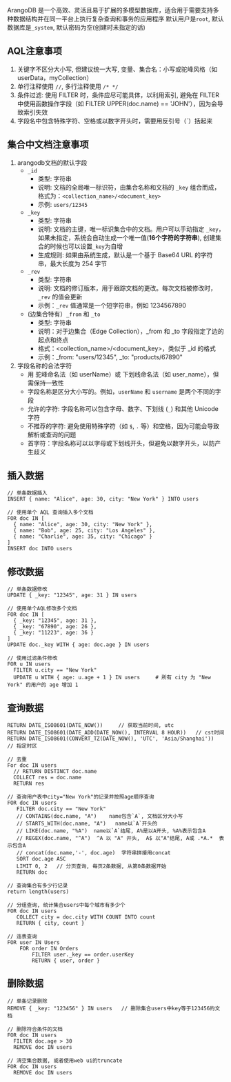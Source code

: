 ArangoDB 是一个高效、灵活且易于扩展的多模型数据库，适合用于需要支持多种数据结构并在同一平台上执行复杂查询和事务的应用程序
默认用户是`root`, 默认数据库是`_system`, 默认密码为空(创建时未指定的话)

## AQL注意事项
1. 关键字不区分大小写, 但建议统一大写, 变量、集合名：小写或驼峰风格（如 userData，myCollection）
2. 单行注释使用 `//`, 多行注释使用 `/* */`
3. 条件过滤: 使用 FILTER 时，条件应尽可能具体，以利用索引, 避免在 FILTER 中使用函数操作字段（如 FILTER UPPER(doc.name) == 'JOHN'），因为会导致索引失效
4. 字段名中包含特殊字符、空格或以数字开头时，需要用反引号（`）括起来

## 集合中文档注意事项
1. arangodb文档的默认字段
   - `_id`
     - 类型: 字符串
     - 说明: 文档的全局唯一标识符，由集合名称和文档的 `_key` 组合而成，格式为：`<collection_name>/<document_key>`
     - 示例: `users/12345`
   - `_key`
     - 类型: 字符串
     - 说明: 文档的主键，唯一标识集合中的文档。用户可以手动指定 `_key`，如果未指定，系统会自动生成一个唯一值(**16个字符的字符串**), 创建集合的时候也可以设置`_key`为自增
     - 生成规则: 如果由系统生成，默认是一个基于 Base64 URL 的字符串，最大长度为 254 字节
   - `_rev`
     - 类型: 字符串
     - 说明: 文档的修订版本，用于跟踪文档的更改。每次文档被修改时，`_rev` 的值会更新
     - 示例：`_rev` 值通常是一个短字符串，例如 1234567890
   - (边集合特有）`_from` 和 `_to`
     - 类型: 字符串
     - 说明：对于边集合（Edge Collection），_from 和 _to 字段指定了边的起点和终点
     - 格式：<collection_name>/<document_key>，类似于 _id 的格式
     - 示例：_from: "users/12345", _to: "products/67890"
2. 字段名称的合法字符
   - 用 驼峰命名法（如 userName）或 下划线命名法（如 user_name），但需保持一致性
   - 字段名称是区分大小写的。例如，`userName` 和 `username` 是两个不同的字段
   - 允许的字符: 字段名称可以包含字母、数字、下划线 (`_`) 和其他 Unicode 字符
   - 不推荐的字符: 避免使用特殊字符（如 `$`, `.` 等）和空格，因为可能会导致解析或查询的问题
   - 首字符：字段名称可以以字母或下划线开头，但避免以数字开头，以防产生歧义


## 插入数据
```aql
// 单条数据插入
INSERT { name: "Alice", age: 30, city: "New York" } INTO users

// 使用单个 AQL 查询插入多个文档
FOR doc IN [
  { name: "Alice", age: 30, city: "New York" },
  { name: "Bob", age: 25, city: "Los Angeles" },
  { name: "Charlie", age: 35, city: "Chicago" }
]
INSERT doc INTO users
```

## 修改数据
```aql
// 单条数据修改
UPDATE { _key: "12345", age: 31 } IN users

// 使用单个AQL修改多个文档
FOR doc IN [
  { _key: "12345", age: 31 },
  { _key: "67890", age: 26 },
  { _key: "11223", age: 36 }
]
UPDATE doc._key WITH { age: doc.age } IN users

// 使用过滤条件修改
FOR u IN users
  FILTER u.city == "New York"
  UPDATE u WITH { age: u.age + 1 } IN users     # 所有 city 为 "New York" 的用户的 age 增加 1
```

## 查询数据
```aql
RETURN DATE_ISO8601(DATE_NOW())     // 获取当前时间, utc
RETURN DATE_ISO8601(DATE_ADD(DATE_NOW(), INTERVAL 8 HOUR))   // cst时间
RETURN DATE_ISO8601(CONVERT_TZ(DATE_NOW(), 'UTC', 'Asia/Shanghai'))    // 指定时区

// 去重
For doc IN users
  // RETURN DISTINCT doc.name
  COLLECT res = doc.name
  RETURN res

// 查询用户表中city="New York"的记录并按照age顺序查询
FOR doc IN users
   FILTER doc.city == "New York"
   // CONTAINS(doc.name, "A")    name包含`A`, 文档区分大小写
   // STARTS_WITH(doc.name, "A")   name以`A`开头的
   // LIKE(doc.name, "%A")  name以`A`结尾, A%是以A开头, %A%表示包含A
   // REGEX(doc.name, "^A")  ^A 以 "A" 开头,  A$ 以"A"结尾, A或 .*A.*  表示包含A
   // concat(doc.name,'-', doc.age)  字符串拼接用concat
   SORT doc.age ASC
   LIMIT 0, 2   // 分页查询, 每页2条数据, 从第0条数据开始
   RETURN doc

// 查询集合有多少行记录
return length(users)

// 分组查询, 统计集合users中每个城市有多少个
FOR doc IN users
   COLLECT city = doc.city WITH COUNT INTO count
   RETURN { city, count }

// 连表查询
FOR user IN Users
    FOR order IN Orders
        FILTER user._key == order.userKey
        RETURN { user, order }
```

## 删除数据
```aql
// 单条记录删除
REMOVE { _key: "123456" } IN users   // 删除集合users中key等于123456的文档

// 删除符合条件的文档
FOR doc IN users
  FILTER doc.age > 30
  REMOVE doc IN users

// 清空集合数据, 或者使用web ui的truncate
FOR doc IN users
  REMOVE doc IN users

```
